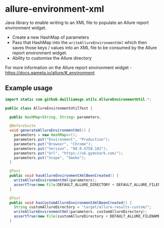 # allure-environment-xml
Java library to enable writing to an XML file to populate an Allure report environment widget. 

- Create a new HashMap of parameters
- Pass that HashMap into the `writeAllureEnvironmentXml` which then saves those keys / values into an XML file to be consumed by the Allure report environment widget.
- Ability to customise the Allure directory

For more information on the Allure report environment widget - https://docs.qameta.io/allure/#_environment

## Example usage

```java
import static com.github.dwilliamsgs.utils.AllureEnvironmentUtil.*;

public class AllureEnvironmentUtilTest {

  public HashMap<String, String> parameters;

  @BeforeSuite
  void generateAllureEnvironmentXml() {
    parameters = new HashMap<>();
    parameters.put("Environment", "Production");
    parameters.put("Browser", "Chrome");
    parameters.put("Version", "98.0.4758.102");
    parameters.put("Url", "https://uk.gymshark.com/");
    parameters.put("Scope", "Smoke");
  }

  @Test
  public void hasAllureEnvironmentXmlBeenCreated() {
    writeAllureEnvironmentXml(parameters);
    assertTrue(new File(DEFAULT_ALLURE_DIRECTORY + DEFAULT_ALLURE_FILENAME).isFile());
  }

  @Test
  public void hasCustomAllureEnvironmentXmlBeenCreated() {
    String customAllureDirectory = "target/allure-results-custom/";
    writeAllureEnvironmentXml(parameters, customAllureDirectory);
    assertTrue(new File(customAllureDirectory + DEFAULT_ALLURE_FILENAME).isFile());
  }
  ```
